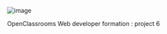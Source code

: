 ![image](https://github.com/user-attachments/assets/ddda3a89-bb3b-45e3-859e-edbaa7c4acd5)

OpenClassrooms Web developer formation : project 6
